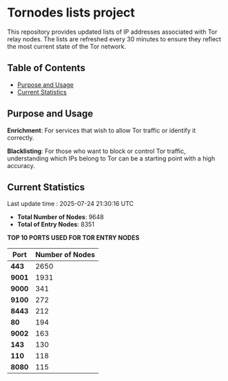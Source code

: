 # Tornodes lists project

This repository provides updated lists of IP addresses associated with Tor relay nodes. The lists are refreshed every 30 minutes to ensure they reflect the most current state of the Tor network.

## Table of Contents

- [Purpose and Usage](#purpose-and-usage)
- [Current Statistics](#current-statistics)


## Purpose and Usage

**Enrichment**: For services that wish to allow Tor traffic or identify it correctly.

**Blacklisting**: For those who want to block or control Tor traffic, understanding which IPs belong to Tor can be a starting point with a high accuracy.

## Current Statistics

Last update time : 2025-07-24 21:30:16 UTC

- **Total Number of Nodes**: 9648
- **Total of Entry Nodes**: 8351

**TOP 10 PORTS USED FOR TOR ENTRY NODES**

| **Port** | **Number of Nodes** |
|------|-----------------|
| **443**   | 2650  |
| **9001**   | 1931  |
| **9000**   | 341  |
| **9100**   | 272  |
| **8443**   | 212  |
| **80**   | 194  |
| **9002**   | 163  |
| **143**   | 130  |
| **110**   | 118  |
| **8080**   | 115  |

